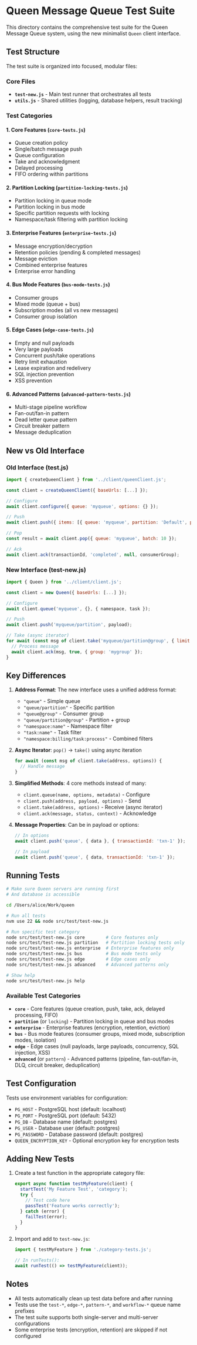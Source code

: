 # Queen Message Queue Test Suite

This directory contains the comprehensive test suite for the Queen Message Queue system, using the new minimalist `Queen` client interface.

## Test Structure

The test suite is organized into focused, modular files:

### Core Files

- **`test-new.js`** - Main test runner that orchestrates all tests
- **`utils.js`** - Shared utilities (logging, database helpers, result tracking)

### Test Categories

#### 1. Core Features (`core-tests.js`)
- Queue creation policy
- Single/batch message push
- Queue configuration
- Take and acknowledgment
- Delayed processing
- FIFO ordering within partitions

#### 2. Partition Locking (`partition-locking-tests.js`)
- Partition locking in queue mode
- Partition locking in bus mode
- Specific partition requests with locking
- Namespace/task filtering with partition locking

#### 3. Enterprise Features (`enterprise-tests.js`)
- Message encryption/decryption
- Retention policies (pending & completed messages)
- Message eviction
- Combined enterprise features
- Enterprise error handling

#### 4. Bus Mode Features (`bus-mode-tests.js`)
- Consumer groups
- Mixed mode (queue + bus)
- Subscription modes (all vs new messages)
- Consumer group isolation

#### 5. Edge Cases (`edge-case-tests.js`)
- Empty and null payloads
- Very large payloads
- Concurrent push/take operations
- Retry limit exhaustion
- Lease expiration and redelivery
- SQL injection prevention
- XSS prevention

#### 6. Advanced Patterns (`advanced-pattern-tests.js`)
- Multi-stage pipeline workflow
- Fan-out/fan-in pattern
- Dead letter queue pattern
- Circuit breaker pattern
- Message deduplication

## New vs Old Interface

### Old Interface (test.js)
```javascript
import { createQueenClient } from '../client/queenClient.js';

const client = createQueenClient({ baseUrls: [...] });

// Configure
await client.configure({ queue: 'myqueue', options: {} });

// Push
await client.push({ items: [{ queue: 'myqueue', partition: 'Default', payload: {...} }] });

// Pop
const result = await client.pop({ queue: 'myqueue', batch: 10 });

// Ack
await client.ack(transactionId, 'completed', null, consumerGroup);
```

### New Interface (test-new.js)
```javascript
import { Queen } from '../client/client.js';

const client = new Queen({ baseUrls: [...] });

// Configure
await client.queue('myqueue', {}, { namespace, task });

// Push
await client.push('myqueue/partition', payload);

// Take (async iterator)
for await (const msg of client.take('myqueue/partition@group', { limit: 10 })) {
  // Process message
  await client.ack(msg, true, { group: 'mygroup' });
}
```

## Key Differences

1. **Address Format**: The new interface uses a unified address format:
   - `"queue"` - Simple queue
   - `"queue/partition"` - Specific partition
   - `"queue@group"` - Consumer group
   - `"queue/partition@group"` - Partition + group
   - `"namespace:name"` - Namespace filter
   - `"task:name"` - Task filter
   - `"namespace:billing/task:process"` - Combined filters

2. **Async Iterator**: `pop()` → `take()` using async iteration
   ```javascript
   for await (const msg of client.take(address, options)) {
     // Handle message
   }
   ```

3. **Simplified Methods**: 4 core methods instead of many:
   - `client.queue(name, options, metadata)` - Configure
   - `client.push(address, payload, options)` - Send
   - `client.take(address, options)` - Receive (async iterator)
   - `client.ack(message, status, context)` - Acknowledge

4. **Message Properties**: Can be in payload or options:
   ```javascript
   // In options
   await client.push('queue', { data }, { transactionId: 'txn-1' });
   
   // In payload
   await client.push('queue', { data, transactionId: 'txn-1' });
   ```

## Running Tests

```bash
# Make sure Queen servers are running first
# And database is accessible

cd /Users/alice/Work/queen

# Run all tests
nvm use 22 && node src/test/test-new.js

# Run specific test category
node src/test/test-new.js core        # Core features only
node src/test/test-new.js partition   # Partition locking tests only
node src/test/test-new.js enterprise  # Enterprise features only
node src/test/test-new.js bus         # Bus mode tests only
node src/test/test-new.js edge        # Edge cases only
node src/test/test-new.js advanced    # Advanced patterns only

# Show help
node src/test/test-new.js help
```

### Available Test Categories

- **`core`** - Core features (queue creation, push, take, ack, delayed processing, FIFO)
- **`partition`** (or `locking`) - Partition locking in queue and bus modes
- **`enterprise`** - Enterprise features (encryption, retention, eviction)
- **`bus`** - Bus mode features (consumer groups, mixed mode, subscription modes, isolation)
- **`edge`** - Edge cases (null payloads, large payloads, concurrency, SQL injection, XSS)
- **`advanced`** (or `pattern`) - Advanced patterns (pipeline, fan-out/fan-in, DLQ, circuit breaker, deduplication)

## Test Configuration

Tests use environment variables for configuration:
- `PG_HOST` - PostgreSQL host (default: localhost)
- `PG_PORT` - PostgreSQL port (default: 5432)
- `PG_DB` - Database name (default: postgres)
- `PG_USER` - Database user (default: postgres)
- `PG_PASSWORD` - Database password (default: postgres)
- `QUEEN_ENCRYPTION_KEY` - Optional encryption key for encryption tests

## Adding New Tests

1. Create a test function in the appropriate category file:
   ```javascript
   export async function testMyFeature(client) {
     startTest('My Feature Test', 'category');
     try {
       // Test code here
       passTest('Feature works correctly');
     } catch (error) {
       failTest(error);
     }
   }
   ```

2. Import and add to `test-new.js`:
   ```javascript
   import { testMyFeature } from './category-tests.js';
   
   // In runTests():
   await runTest(() => testMyFeature(client));
   ```

## Notes

- All tests automatically clean up test data before and after running
- Tests use the `test-*`, `edge-*`, `pattern-*`, and `workflow-*` queue name prefixes
- The test suite supports both single-server and multi-server configurations
- Some enterprise tests (encryption, retention) are skipped if not configured

